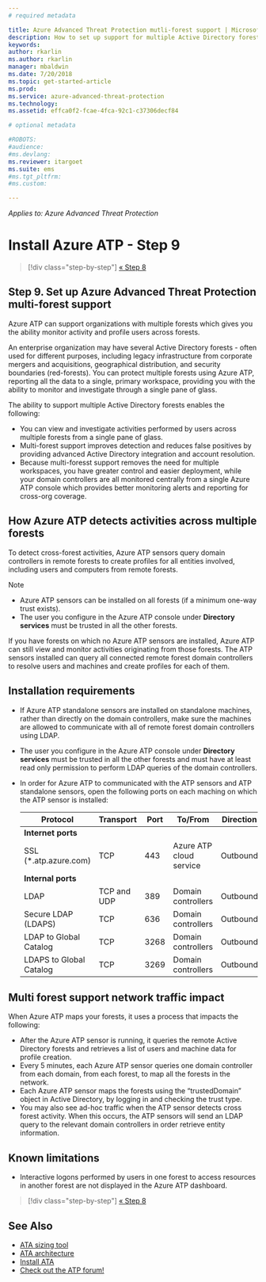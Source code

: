 ```yaml
---
# required metadata

title: Azure Advanced Threat Protection mutli-forest support | Microsoft Docs
description: How to set up support for multiple Active Directory forests in Azure ATP.
keywords:
author: rkarlin
ms.author: rkarlin
manager: mbaldwin
ms.date: 7/20/2018
ms.topic: get-started-article
ms.prod:
ms.service: azure-advanced-threat-protection
ms.technology:
ms.assetid: effca0f2-fcae-4fca-92c1-c37306decf84

# optional metadata

#ROBOTS:
#audience:
#ms.devlang:
ms.reviewer: itargoet
ms.suite: ems
#ms.tgt_pltfrm:
#ms.custom:

---
```


*Applies to: Azure Advanced Threat Protection*

# Install Azure ATP - Step 9

>[!div class="step-by-step"]
[« Step 8](install-atp-step8-samr.md)

## Step 9.  Set up Azure Advanced Threat Protection multi-forest support

Azure ATP can support organizations with multiple forests which gives you the ability monitor activity and profile users across forests. 

An enterprise organization may have several Active Directory forests - often used for different purposes, including legacy infrastructure from corporate mergers and acquisitions, geographical distribution, and security boundaries (red-forests). You can protect multiple forests using Azure ATP, reporting all the data to a single, primary workspace, providing you with the ability to monitor and investigate through a single pane of glass.

The ability to support multiple Active Directory forests enables the following:
-	You can view and investigate activities performed by users across multiple forests from a single pane of glass. 
-	Multi-forest support improves detection and reduces false positives by providing advanced Active Directory integration and account resolution. 
-	Because multi-foresst support removes the need for multiple workspaces, you have greater control and easier deployment, while your domain controllers are all monitored centrally from a single Azure ATP console which provides better monitoring alerts and reporting for cross-org coverage.


## How Azure ATP detects activities across multiple forests 

To detect cross-forest activities, Azure ATP sensors query domain controllers in remote forests to create profiles for all entities involved, including users and computers from remote forests. 

> [!NOTE]
> - Azure ATP sensors can be installed on all forests (if a minimum one-way trust exists).
> - The user you configure in the Azure ATP console under **Directory services** must be trusted in all the other forests.


If you have forests on which no Azure ATP sensors are installed, Azure ATP can still view and monitor activities originating from those forests. The ATP sensors installed can query all connected remote forest domain controllers to resolve users and machines and create profiles for each of them. 

## Installation requirements 

-	If Azure ATP standalone sensors are installed on standalone machines, rather than directly on the domain controllers, make sure the machines are allowed to communicate with all of remote forest domain controllers using LDAP. 
- The user you configure in the Azure ATP console under **Directory services** must be trusted in all the other forests and must have at least read only permission to perform LDAP queries of the domain controllers.

- In order for Azure ATP to communicated with the ATP sensors and ATP standalone sensors, open the following ports on each maching on which the ATP sensor is installed:

 
  |Protocol|Transport|Port|To/From|Direction|
  |----|----|----|----|----|
  |**Internet ports**||||
  |SSL (*.atp.azure.com)|TCP|443|Azure ATP cloud service|Outbound|
  |**Internal ports**||||			
  |LDAP|TCP and UDP|389|Domain controllers|Outbound|
  |Secure LDAP (LDAPS)|TCP|636|Domain controllers|Outbound|
  |LDAP to Global Catalog|TCP|3268|Domain controllers|Outbound|
  |LDAPS to Global Catalog|TCP|3269|Domain controllers|Outbound|


## Multi forest support network traffic impact 

When Azure ATP maps your forests, it uses a process that impacts the following:

-	After the Azure ATP sensor is running, it queries the remote Active Directory forests and retrieves a list of users and machine data for profile creation.
-	Every 5 minutes, each Azure ATP sensor queries one domain controller from each domain, from each forest, to map all the forests in the network.
-	Each Azure ATP sensor maps the forests using the “trustedDomain” object in Active Directory, by logging in and checking the trust type.
-	You may also see ad-hoc traffic when the ATP sensor detects cross forest activity. When this occurs, the ATP sensors will send an LDAP query to the relevant domain controllers in order retrieve entity information. 

## Known limitations
-	Interactive logons performed by users in one forest to access resources in another forest are not displayed in the Azure ATP dashboard.


>[!div class="step-by-step"]
[« Step 8](install-atp-step8-samr.md)


## See Also
- [ATA sizing tool](http://aka.ms/aatpsizingtool)
- [ATA architecture](atp-architecture.md)
- [Install ATA](install-atp-step1.md)
- [Check out the ATP forum!](https://aka.ms/azureatpcommunity)

